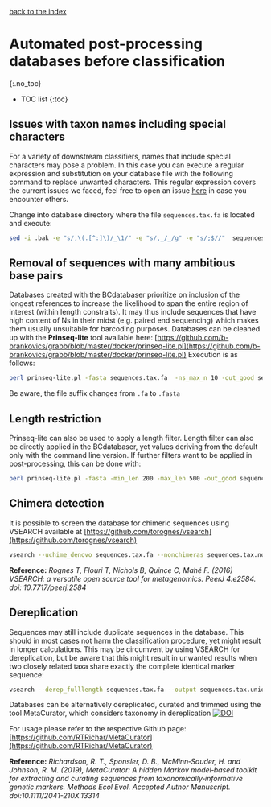 [back to the index](./index.md)

# Automated post-processing databases before classification
{:.no_toc}

* TOC list
{:toc}

## Issues with taxon names including special characters

For a variety of downstream classifiers, names that include special characters may pose a problem. In this case you can execute a regular expression and substitution on your database file with the following command to replace unwanted characters. This regular expression covers the current issues we faced, feel free to open an issue [here](https://github.com/molbiodiv/bcdatabaser/issues) in case you encounter others. 

Change into database directory where the file ```sequences.tax.fa```  is located and execute:
```sh
sed -i .bak -e "s/,\(.[^:]\)/_\1/" -e "s/,_/_/g" -e "s/;$//"  sequences.tax.fa
```

## Removal of sequences with many ambitious base pairs
Databases created with the BCdatabaser prioritize on inclusion of the longest references to increase the likelihood to span the entire region of interest (within length constraits). 
It may thus include sequences that have high content of Ns in their midst (e.g. paired end sequencing) which makes them usually unsuitable for barcoding purposes. 
Databases can be cleaned up with the **Prinseq-lite** tool available here: [https://github.com/b-brankovics/grabb/blob/master/docker/prinseq-lite.pl](https://github.com/b-brankovics/grabb/blob/master/docker/prinseq-lite.pl)
Execution is as follows: 

```sh
perl prinseq-lite.pl -fasta sequences.tax.fa  -ns_max_n 10 -out_good sequences.tax.noN.fa
```
Be aware, the file suffix changes from ```.fa``` to ```.fasta```

## Length restriction 

Prinseq-lite can also be used to apply a length filter. Length filter can also be directly applied in the BCdatabaser, yet values deriving from the default only with the command line version. If further filters want to be applied in post-processing, this can be done with: 

```sh
perl prinseq-lite.pl -fasta -min_len 200 -max_len 500 -out_good sequences.tax.len.fa
```

## Chimera detection

It is possible to screen the database for chimeric sequences using VSEARCH available at [https://github.com/torognes/vsearch](https://github.com/torognes/vsearch)

```sh
vsearch --uchime_denovo sequences.tax.fa --nonchimeras sequences.tax.nochimera.fa
```

**Reference:** *Rognes T, Flouri T, Nichols B, Quince C, Mahé F. (2016) VSEARCH: a versatile open source tool for metagenomics. PeerJ 4:e2584. doi: 10.7717/peerj.2584*

## Dereplication 

Sequences may still include duplicate sequences in the database. This should in most cases not harm the classification procedure, yet might result in longer calculations. This may be circumvent by using VSEARCH for dereplication, but be aware that this might result in unwanted results when two closely related taxa share exactly the complete identical marker sequence: 

```sh
vsearch --derep_fulllength sequences.tax.fa --output sequences.tax.unique.fa
```

Databases can be alternatively dereplicated, curated and trimmed using the tool MetaCurator, which considers taxonomy in dereplication [![DOI](https://img.shields.io/badge/DOI-10.1111%2F2041--210X.13314-blue)](https://doi.org/10.1111/2041-210X.13314)

For usage please refer to the respective Github page: [https://github.com/RTRichar/MetaCurator](https://github.com/RTRichar/MetaCurator)

**Reference:** *Richardson, R. T., Sponsler, D. B., McMinn‐Sauder, H. and Johnson, R. M. (2019), MetaCurator: A hidden Markov model‐based toolkit for extracting and curating sequences from taxonomically‐informative genetic markers. Methods Ecol Evol. Accepted Author Manuscript. doi:10.1111/2041-210X.13314*

